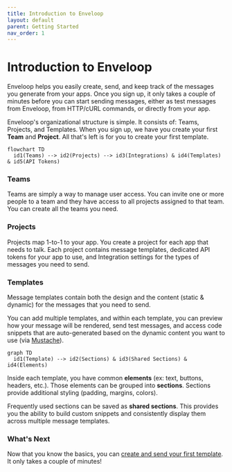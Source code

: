 ```yaml
---
title: Introduction to Enveloop
layout: default
parent: Getting Started
nav_order: 1
---
```


# Introduction to Enveloop

Enveloop helps you easily create, send, and keep track of the messages you generate from your apps. Once you sign up, it only takes a couple of minutes before you can start sending messages, either as test messages from Enveloop, from HTTP/cURL commands, or directly from your app.

Enveloop's organizational structure is simple. It consists of: Teams, Projects, and Templates. When you sign up, we have you create your first **Team** and **Project**. All that's left is for you to create your first template.

```mermaid
flowchart TD
  id1(Teams) --> id2(Projects) --> id3(Integrations) & id4(Templates) & id5(API Tokens)
```

### Teams

Teams are simply a way to manage user access. You can invite one or more people to a team and they have access to all projects assigned to that team. You can create all the teams you need.

### Projects

Projects map 1-to-1 to your app. You create a project for each app that needs to talk. Each project contains message templates, dedicated API tokens for your app to use, and Integration settings for the types of messages you need to send.

### Templates

Message templates contain both the design and the content (static & dynamic) for the messages that you need to send.

You can add multiple templates, and within each template, you can preview how your message will be rendered, send test messages, and access code snippets that are auto-generated based on the dynamic content you want to use (via [Mustache](../product-guides/mustache-for-dynamic-content.md)).

```mermaid
graph TD
  id1(Template) --> id2(Sections) & id3(Shared Sections) & id4(Elements)
```

Inside each template, you have common **elements** (ex: text, buttons, headers, etc.). Those elements can be grouped into **sections**. Sections provide additional styling (padding, margins, colors).

Frequently used sections can be saved as **shared sections**. This provides you the ability to build custom snippets and consistently display them across multiple message templates.

### What's Next

Now that you know the basics, you can [create and send your first template](creating-a-template.md). It only takes a couple of minutes!

